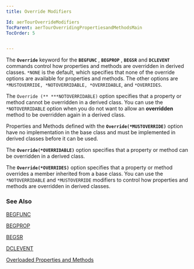 ```yaml
---
title: Override Modifiers

Id: aerTourOverrideModifiers
TocParent: aerTourOverridingPropertiesandMethodsMain
TocOrder: 5


---
```


The **```Override```** keyword for the **```BEGFUNC```** , **```BEGPROP```** , **```BEGSR```** and **```DCLEVENT```** commands control how properties and methods are overridden in derived classes. ```*NONE``` is the default, which specifies that none of the override options are available for properties and methods. The other options are ``` *MUSTOVERRIDE, *NOTOVERRIDABLE, *OVERRIDABLE ```, and ```*OVERRIDES```. 

The ```Override (** ***NOTOVERRIDABLE)``` option specifies that a property or method cannot be overridden in a derived class. You can use the ```*NOTOVERRIDABLE``` option when you do not want to allow an **overridden** method to be overridden again in a derived class. 

Properties and Methods defined with the **```Override(*MUSTOVERRIDE)```** option have no implementation in the base class and must be implemented in derived classes before it can be used. 

The **```Override(*OVERRIDABLE)```** option specifies that a property or method can be overridden in a derived class. 

The **```Override(*OVERRIDES)```** option specifies that a property or method overrides a member inherited from a base class. You can use the ```*NOTOVERRIDABLE``` and ```*MUSTOVERRIDE``` modifiers to control how properties and methods are overridden in derived classes. 

### See Also
[BEGFUNC](BEGFUNC.html)

[BEGPROP](BEGPROP.html)

[BEGSR](BEGSR.html)

[DCLEVENT](DCLEVENT.html)

[Overloaded Properties and Methods](OverloadedProperties.html) 
